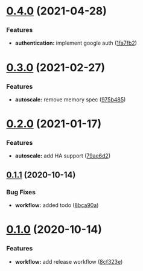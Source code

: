 # [0.4.0](https://github.com/Fairbanks-io/tiles-api/compare/0.3.0...0.4.0) (2021-04-28)


### Features

* **authentication:** implement google auth ([1fa7fb2](https://github.com/Fairbanks-io/tiles-api/commit/1fa7fb24bc393fbaae3f491ce1a46987f98d6614))



# [0.3.0](https://github.com/Fairbanks-io/tiles-api/compare/0.2.0...0.3.0) (2021-02-27)


### Features

* **autoscale:** remove memory spec ([975b485](https://github.com/Fairbanks-io/tiles-api/commit/975b485065719b4fa1c2e4a0791d2c6f288b7bf3))



# [0.2.0](https://github.com/Fairbanks-io/tiles-api/compare/0.1.1...0.2.0) (2021-01-17)


### Features

* **autoscale:** add HA support ([79ae6d2](https://github.com/Fairbanks-io/tiles-api/commit/79ae6d2e8465d6f53714fe19e3236c2a7f17e095))



## [0.1.1](https://github.com/Fairbanks-io/tiles-api/compare/0.1.0...0.1.1) (2020-10-14)


### Bug Fixes

* **workflow:** added todo ([8bca90a](https://github.com/Fairbanks-io/tiles-api/commit/8bca90ac413ea2b246382ec7f5c2e53be87ebb55))



# [0.1.0](https://github.com/Fairbanks-io/tiles-api/compare/8cf323edaabe30fe5250043f1c8f505b4fc1eeeb...0.1.0) (2020-10-14)


### Features

* **workflow:** add release workflow ([8cf323e](https://github.com/Fairbanks-io/tiles-api/commit/8cf323edaabe30fe5250043f1c8f505b4fc1eeeb))



